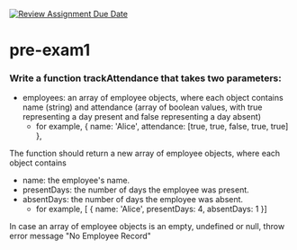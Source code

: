 [![Review Assignment Due Date](https://classroom.github.com/assets/deadline-readme-button-22041afd0340ce965d47ae6ef1cefeee28c7c493a6346c4f15d667ab976d596c.svg)](https://classroom.github.com/a/iMMj8uI_)
# pre-exam1

### Write a function trackAttendance that takes two parameters:

- employees: an array of employee objects, where each object contains name (string) and attendance (array of boolean values, with true representing a day present and false representing a day absent)
  - for example, { name: 'Alice', attendance: [true, true, false, true, true] },

The function should return a new array of employee objects, where each object contains

- name: the employee's name.
- presentDays: the number of days the employee was present.
- absentDays: the number of days the employee was absent.
  - for example, [ { name: 'Alice', presentDays: 4, absentDays: 1 }]

In case an array of employee objects is an empty, undefined or null, throw error message "No Employee Record"
